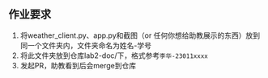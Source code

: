 ## 作业要求
1. 将weather_client.py、app.py和截图（or 任何你想给助教展示的东西）放到同一个文件夹内，文件夹命名为姓名-学号
2. 将此文件夹放到仓库lab2-doc/下，格式参考`李华-23011xxxx`
3. 发起PR，助教看到后会merge到仓库
